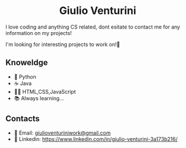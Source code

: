 <div align="center"><h1>Giulio Venturini</h1></div>


I love coding and anything CS related, dont esitate to contact me for any information on my projects!

I'm looking for interesting projects to work on!:eyes:

## Knoweldge
- :snake: Python
- :coffee: Java
- :man_technologist: HTML,CSS,JavaScript
- :books: Always learning...

## Contacts

- :email: Email: giulioventuriniwork@gmail.com
- :briefcase: Linkedin: https://www.linkedin.com/in/giulio-venturini-3a173b216/
